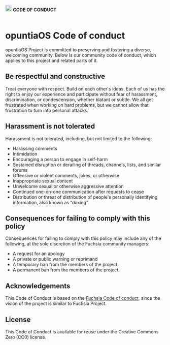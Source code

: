 <img src="https://raw.githubusercontent.com/opuntiaOS-Project/opuntiaOS/master/assets/logo/logo_512.png" width="20"> <b> CODE OF CONDUCT</b></br></br>

# opuntiaOS Code of conduct

opuntiaOS Project is committed to preserving and fostering a diverse, welcoming community. Below is our community code of conduct, which applies to this project and related parts of it.

## Be respectful and constructive

Treat everyone with respect. Build on each other's ideas. Each of us has the right to enjoy our experience and participate without fear of harassment, discrimination, or condescension, whether blatant or subtle. We all get frustrated when working on hard problems, but we cannot allow that frustration to turn into personal attacks.

## Harassment is not tolerated

Harassment is not tolerated, including, but not limited to the following:

* Harassing comments
* Intimidation
* Encouraging a person to engage in self-harm
* Sustained disruption or derailing of threads, channels, lists, and similar forums
* Offensive or violent comments, jokes, or otherwise
* Inappropriate sexual content
* Unwelcome sexual or otherwise aggressive attention
* Continued one-on-one communication after requests to cease
* Distribution or threat of distribution of people's personally identifying information, also known as “doxing”

## Consequences for failing to comply with this policy

Consequences for failing to comply with this policy may include any of the following, at the sole discretion of the Fuchsia community managers:

* A request for an apology
* A private or public warning or reprimand
* A temporary ban from the members of the project.
* A permanent ban from the members of the project.

## Acknowledgements

This Code of Conduct is based on the [Fuchsia Code of conduct](https://fuchsia.googlesource.com/fuchsia/+/refs/heads/master/CODE_OF_CONDUCT.md), since the vision of the project is similar to Fuchsia Project.

## License

This Code of Conduct is available for reuse under the Creative Commons Zero (CC0) license.

